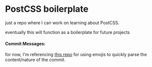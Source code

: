 # PostCSS boilerplate
just a repo where I can work on learning about PostCSS.

eventually this will function as a boilerplate for future projects

#### Commit Messages:
for now, I'm referencing [this repo](https://github.com/slashsBin/styleguide-git-commit-message) for using emojis to quickly parse the content/nature of the commit.

